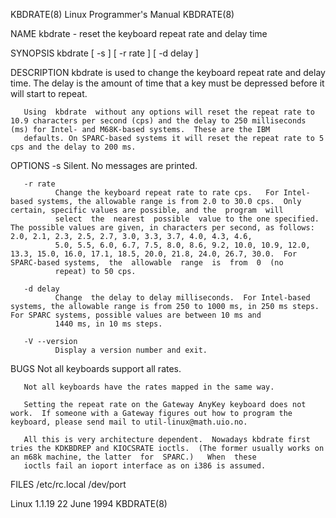 KBDRATE(8)                                                                             Linux Programmer's Manual                                                                            KBDRATE(8)

NAME
       kbdrate - reset the keyboard repeat rate and delay time

SYNOPSIS
       kbdrate [ -s ] [ -r rate ] [ -d delay ]

DESCRIPTION
       kbdrate is used to change the keyboard repeat rate and delay time.  The delay is the amount of time that a key must be depressed before it will start to repeat.

       Using  kbdrate  without any options will reset the repeat rate to 10.9 characters per second (cps) and the delay to 250 milliseconds (ms) for Intel- and M68K-based systems.  These are the IBM
       defaults. On SPARC-based systems it will reset the repeat rate to 5 cps and the delay to 200 ms.

OPTIONS
       -s     Silent.  No messages are printed.

       -r rate
              Change the keyboard repeat rate to rate cps.   For Intel-based systems, the allowable range is from 2.0 to 30.0 cps.  Only certain, specific values are possible, and the  program  will
              select  the  nearest  possible  value to the one specified.  The possible values are given, in characters per second, as follows: 2.0, 2.1, 2.3, 2.5, 2.7, 3.0, 3.3, 3.7, 4.0, 4.3, 4.6,
              5.0, 5.5, 6.0, 6.7, 7.5, 8.0, 8.6, 9.2, 10.0, 10.9, 12.0, 13.3, 15.0, 16.0, 17.1, 18.5, 20.0, 21.8, 24.0, 26.7, 30.0.  For SPARC-based systems,  the  allowable  range  is  from  0  (no
              repeat) to 50 cps.

       -d delay
              Change  the delay to delay milliseconds.  For Intel-based systems, the allowable range is from 250 to 1000 ms, in 250 ms steps. For SPARC systems, possible values are between 10 ms and
              1440 ms, in 10 ms steps.

       -V --version
              Display a version number and exit.

BUGS
       Not all keyboards support all rates.

       Not all keyboards have the rates mapped in the same way.

       Setting the repeat rate on the Gateway AnyKey keyboard does not work.  If someone with a Gateway figures out how to program the keyboard, please send mail to util-linux@math.uio.no.

       All this is very architecture dependent.  Nowadays kbdrate first tries the KDKBDREP and KIOCSRATE ioctls.  (The former usually works on an m68k machine, the latter  for  SPARC.)   When  these
       ioctls fail an ioport interface as on i386 is assumed.

FILES
       /etc/rc.local
       /dev/port

Linux 1.1.19                                                                                 22 June 1994                                                                                   KBDRATE(8)
